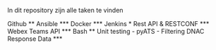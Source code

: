 

In dit repository zijn alle taken te vinden

Github **
Ansible ***
Docker ***
Jenkins *
Rest API & RESTCONF ***
Webex Teams API ***
Bash **
Unit testing -
pyATS -
Filtering DNAC Response Data ***

